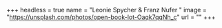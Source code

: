 +++
headless = true
name = "Leonie Spycher & Franz Nufer "
image = "https://unsplash.com/photos/open-book-lot-Oaqk7qqNh_c"
url = ""
+++
